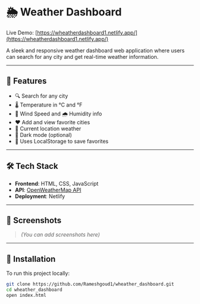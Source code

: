 # 🌦️ Weather Dashboard

Live Demo: [https://wheatherdashboard1.netlify.app/](https://wheatherdashboard1.netlify.app/)

A sleek and responsive weather dashboard web application where users can search for any city and get real-time weather information.

---

## 🚀 Features

- 🔍 Search for any city
- 🌡️ Temperature in °C and °F
- 💨 Wind Speed and 🌧️ Humidity info
- ❤️ Add and view favorite cities
- 📍 Current location weather
- 🌙 Dark mode (optional)
- 💾 Uses LocalStorage to save favorites

---

## 🛠️ Tech Stack

- **Frontend**: HTML, CSS, JavaScript
- **API**: [OpenWeatherMap API](https://openweathermap.org/api)
- **Deployment**: Netlify

---

## 📸 Screenshots

> _(You can add screenshots here)_

---

## 📁 Installation

To run this project locally:

```bash
git clone https://github.com/Rameshgoud1/wheather_dashboard.git
cd wheather_dashboard
open index.html
